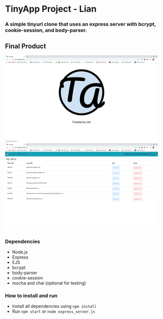 # TinyApp Project - Lian

### A simple tinyurl clone that uses an express server with bcrypt, cookie-session, and body-parser.

## Final Product

!["Screenshot of splash page"](https://github.com/Rainskyriver/tinyapp/blob/master/public/splash-page.png?raw=true)
!["Screenshot of URLs page"](https://github.com/Rainskyriver/tinyapp/blob/92bc9473c70cc5bd86bd1a1058b6ff035ed7bc2e/public/urls-index.png?raw=true)

### Dependencies

- Node.js
- Express
- EJS
- bcrypt
- body-parser
- cookie-session
- mocha and chai (optional for testing)

### How to install and run

- Install all dependencies using `npm install`
- Run `npm start` or `node express_server.js`